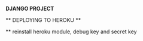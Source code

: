 **DJANGO PROJECT**
 
 
 ** DEPLOYING TO HEROKU **
 
 ** reinstall heroku module, debug key and secret key
